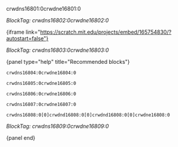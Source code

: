 crwdns16801:0crwdne16801:0

*BlockTag: crwdns16802:0crwdne16802:0*

{iframe link="https://scratch.mit.edu/projects/embed/165754830/?autostart=false"}

*BlockTag: crwdns16803:0crwdne16803:0*

{panel type="help" title="Recommended blocks"}

<pre><code class="scratch:split:random">crwdns16804:0crwdne16804:0
</code></pre>

<pre><code class="scratch:split:random">crwdns16805:0crwdne16805:0
</code></pre>

<pre><code class="scratch:split:random">crwdns16806:0crwdne16806:0
</code></pre>

<pre><code class="scratch:split:random">crwdns16807:0crwdne16807:0
</code></pre>

<pre><code class="scratch:split:random">crwdns16808:0[0]crwdnd16808:0[0]crwdnd16808:0[0]crwdne16808:0
</code></pre>

*BlockTag: crwdns16809:0crwdne16809:0*

{panel end}